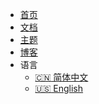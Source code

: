 ﻿<!-- _navbar.md -->

* [首页](/)
* [文档](zh-cn/docs/)
* [主题](zh-cn/themes/)
* [博客](zh-cn/blog/)
* 语言
  * [:cn: 简体中文](/)
  * [:us: English](en-us/)